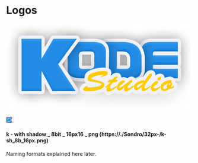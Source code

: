 # Logos
![Kode Studio Logo](/kodestudio.png)

![K](/Sondro/32px-/k-sh_8b_16px.png)

#### k - with shadow _ 8bit _ 16px16 _ png (https://./Sondro/32px-/k-sh_8b_16px.png)

Naming formats explained here later.
